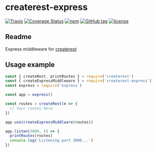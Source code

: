 # createrest-express

[![Travis](https://img.shields.io/travis/atomixinteractions/createrest-express.svg)](https://travis-ci.org/atomixinteractions/createrest-express)
[![Coverage Status](https://coveralls.io/repos/github/atomixinteractions/createrest-express/badge.svg?branch=master)](https://coveralls.io/github/atomixinteractions/createrest-express?branch=master)
[![npm](https://img.shields.io/npm/v/createrest-express.svg)](https://npmjs.com/createrest-express)
[![GitHub tag](https://img.shields.io/github/tag/atomixinteractions/createrest-express.svg)](https://github.com/atomixinteractions/createrest-express)
[![license](https://img.shields.io/github/license/atomixinteractions/createrest-express.svg)](https://github.com/atomixinteractions/createrest-express)


## Readme

Express middleware for [createrest](https://github.com/atomixinteractions/createrest)

## Usage example

```js
const { createRest, printRoutes } = require('createrest')
const { createExpressMiddleware } = require('createrest-express')
const express = require('express')

const app = express()

const routes = createRest(e => {
  // Your routes here
})

app.use(createExpressMiddlware(routes))

app.listen(3000, () => {
  printRoutes(routes)
  console.log('Listening port 3000...')
})
```
